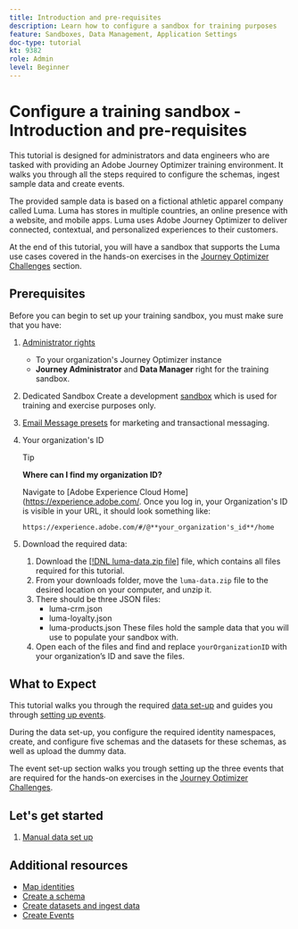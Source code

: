 ```yaml
---
title: Introduction and pre-requisites
description: Learn how to configure a sandbox for training purposes 
feature: Sandboxes, Data Management, Application Settings
doc-type: tutorial
kt: 9382
role: Admin
level: Beginner
---
```

# Configure a training sandbox - Introduction and pre-requisites

This tutorial is designed for administrators and data engineers who are tasked with providing an Adobe Journey Optimizer training environment. It walks you through all the steps required to configure the schemas, ingest sample data and create events.

The provided sample data is based on a fictional athletic apparel company called Luma. Luma has stores in multiple countries, an online presence with a website, and mobile apps. Luma uses Adobe Journey Optimizer to deliver connected, contextual, and personalized experiences to their customers.

At the end of this tutorial, you will have a sandbox that supports the Luma use cases covered in the hands-on exercises in the [Journey Optimizer Challenges](/help/challenges/introduction-and-pre-re-quisites.md) section.

## Prerequisites

Before you can begin to set up your training sandbox, you must make sure that you have:

1. [Administrator rights](https://experienceleague.adobe.com/docs/journey-optimizer-learn/tutorials/access-control/access-management.html?lang=en)
   * To your organization's Journey Optimizer instance
   * **Journey Administrator** and **Data Manager** right for the training sandbox.
2. Dedicated Sandbox
    Create a development [sandbox](https://experienceleague.adobe.com/docs/journey-optimizer-learn/tutorials/access-control/create-and-manage-sandboxes.html?lang=en) which is used for training and exercise purposes only.
3. [Email Message presets](https://experienceleague.adobe.com/docs/journey-optimizer-learn/tutorials/channel-configuration/set-up-email-channel.html?lang=en) for marketing and transactional messaging.
4. Your organization's ID

   >[!TIP]
   >
   > **Where can I find my organization ID?**
   >
   > Navigate to [Adobe Experience Cloud Home](https://experience.adobe.com/. Once you log in, your Organization's ID is visible in your URL, it should look something like:
   >
   > `https://experience.adobe.com/#/@**your_organization's_id**/home`
   >

5. Download the required data:

   1. Download the [[!DNL luma-data.zip file]](/help/tutorial-configure-a-training-sandbox/assets/luma-data.zip) file, which contains all files required for this tutorial.
   2. From your downloads folder, move the `luma-data.zip` file to the desired location on your computer, and unzip it.
   3. There should be three JSON files:
      * luma-crm.json
      * luma-loyalty.json
      * luma-products.json
      These files hold the sample data that you will use to populate your sandbox with.
   4. Open each of the files and find and replace `yourOrganizationID` with your organization’s ID and save the files.

## What to Expect

This tutorial walks you through the required [data set-up](/help/tutorial-configure-a-training-sandbox/manual-data-set-up.md) and guides you through [setting up events](/help/tutorial-configure-a-training-sandbox/configure-events.md).

During the data set-up, you configure the required identity namespaces, create, and configure five schemas and the datasets for these schemas, as well as upload the dummy data.

The event set-up section walks you trough setting up the three events that are required for the hands-on exercises in the [Journey Optimizer Challenges](/help/challenges/introduction-and-pre-requisites.md).

## Let's get started

1. [Manual data set up](/help/tutorial-configure-a-training-sandbox/manual-data-set-up.md)

## Additional resources

* [Map identities](/help/set-up-data/map-identities.md)
* [Create a schema](/help/set-up-data/create-schema.md)
* [Create datasets and ingest data](/help/set-up-data/create-datasets-and-ingest-data.md)
* [Create Events](/help/set-up-journeys/create-events.md)
